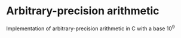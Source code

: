 # Arbitrary-precision arithmetic
Implementation of arbitrary-precision arithmetic in C with a base 10<sup>9</sup>
